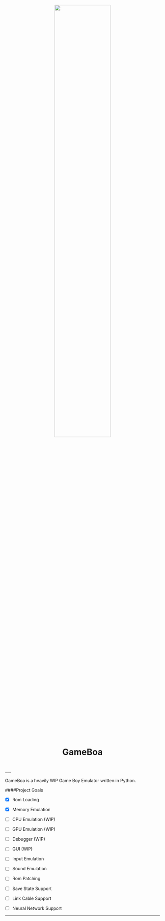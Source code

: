 <p align="center"><img src="./project/resources/gui/icons/icon.png" width=60% align="center"></p><br>
<h1 align="center">GameBoa</h1><br>
___

GameBoa is a heavily WIP Game Boy Emulator written in Python.


####Project Goals
- [x] Rom Loading
- [X] Memory Emulation


- [ ] CPU Emulation (WIP)
- [ ] GPU Emulation (WIP)
- [ ] Debugger (WIP)
- [ ] GUI (WIP)


- [ ] Input Emulation
- [ ] Sound Emulation
- [ ] Rom Patching
- [ ] Save State Support
- [ ] Link Cable Support
- [ ] Neural Network Support
___
